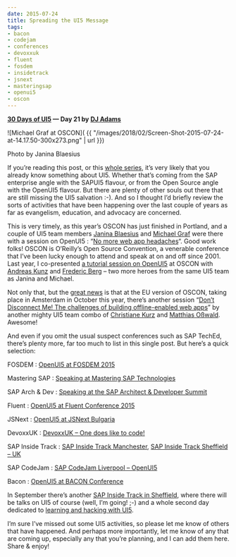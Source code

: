 ```yaml
---
date: 2015-07-24
title: Spreading the UI5 Message
tags:
- bacon
- codejam
- conferences
- devoxxuk
- fluent
- fosdem
- insidetrack
- jsnext
- masteringsap
- openui5
- oscon
---
```


**[30 Days of UI5](/blog/posts/2015/07/04/30-days-of-ui5/) &mdash; Day 21 by [DJ Adams](//qmacro.org/about/)**

![Michael Graf at OSCON]( {{ "/images/2018/02/Screen-Shot-2015-07-24-at-14.17.50-300x273.png" | url }})

Photo by Janina Blaesius

If you’re reading this post, or this [whole series](/blog/posts/2015/07/04/30-days-of-ui5/), it’s very likely that you already know something about UI5. Whether that’s coming from the SAP enterprise angle with the SAPUI5 flavour, or from the Open Source angle with the OpenUI5 flavour. But there are plenty of other souls out there that are still missing the UI5 salvation :-). And so I thought I’d briefly review the sorts of activities that have been happening over the last couple of years as far as evangelism, education, and advocacy are concerned.

This is very timely, as this year’s OSCON has just finished in Portland, and a couple of UI5 team members [Janina Blaesius](http://twitter.com/blaesiusj) and [Michael Graf](http://twitter.com/michadelics) were there with a session on OpenUI5 : “[No more web app headaches](http://www.oscon.com/open-source-2015/public/schedule/detail/44897)“. Good work folks! OSCON is O’Reilly’s Open Source Convention, a venerable conference that I’ve been lucky enough to attend and speak at on and off since 2001. Last year, I co-presented [a tutorial session on OpenUI5](/blog/posts/2014/07/22/openui5-tutorial-at-oscon-2014/) at OSCON with [Andreas Kunz](http://twitter.com/akudev) and [Frederic Berg](http://twitter.com/frdcbrg) – two more heroes from the same UI5 team as Janina and Michael.

Not only that, but the [great news](https://twitter.com/learnui5/status/616904925533085696) is that at the EU version of OSCON, taking place in Amsterdam in October this year, there’s another session “[Don’t Disconnect Me! The challenges of building offline-enabled web apps](http://www.oscon.com/open-source-eu-2015/public/schedule/detail/44358)” by another mighty UI5 team combo of [Christiane Kurz](http://twitter.com/learnui5) and [Matthias Oßwald](https://twitter.com/matthiaso). Awesome!

And even if you omit the usual suspect conferences such as SAP TechEd, there’s plenty more, far too much to list in this single post. But here’s a quick selection:

FOSDEM : [OpenUI5 at FOSDEM 2015](http://openui5.tumblr.com/post/109970790097/openui5-fosdem2015)

Mastering SAP : [Speaking at Mastering SAP Technologies](/blog/posts/2015/02/16/speaking-at-mastering-sap-technologies/)

SAP Arch & Dev : [Speaking at the SAP Architect & Developer Summit](/blog/posts/2014/10/19/speaking-at-the-sap-architect-developer-summit/)

Fluent : [OpenUI5 at Fluent Conference 2015](http://openui5.tumblr.com/post/118284419852/openui5-at-fluent-conference-2015)

JSNext : [OpenUI5 at JSNext Bulgaria](http://openui5.tumblr.com/post/103713246852/openui5-jsnext-bulgaria)

DevoxxUK : [DevoxxUK – One does like to code!](http://openui5.tumblr.com/post/92525303842/devoxxuk-one-does-like-to-code)

SAP Inside Track : [SAP Inside Track Manchester](http://wiki.scn.sap.com/wiki/display/events/SAP+Inside+Track+Manchester+2013), [SAP Inside Track Sheffield – UK](http://scn.sap.com/community/events/inside-track/blog/2014/05/02/sap-inside-track-sheffield--uk)

SAP CodeJam : [SAP CodeJam Liverpool – OpenUI5](http://scn.sap.com/community/events/codejam/blog/2014/08/15/sap-codejam-liverpool--openui5)

Bacon : [OpenUI5 at BACON Conference](http://openui5.tumblr.com/post/86396421637/openui5-bacon-conference)

In September there’s another [SAP Inside Track in Sheffield](http://wiki.scn.sap.com/wiki/display/events/SAP+Inside+Track+Sheffield+2015), where there will be talks on UI5 of course (well, I’m going! ;-) and a whole second day dedicated to [learning and hacking with UI5](https://www.eventbrite.co.uk/e/sap-ui5-mentorhack-sheffield-tickets-17495880650).

I’m sure I’ve missed out some UI5 activities, so please let me know of others that have happened. And perhaps more importantly, let me know of any that are coming up, especially any that you’re planning, and I can add them here. Share & enjoy!

 
